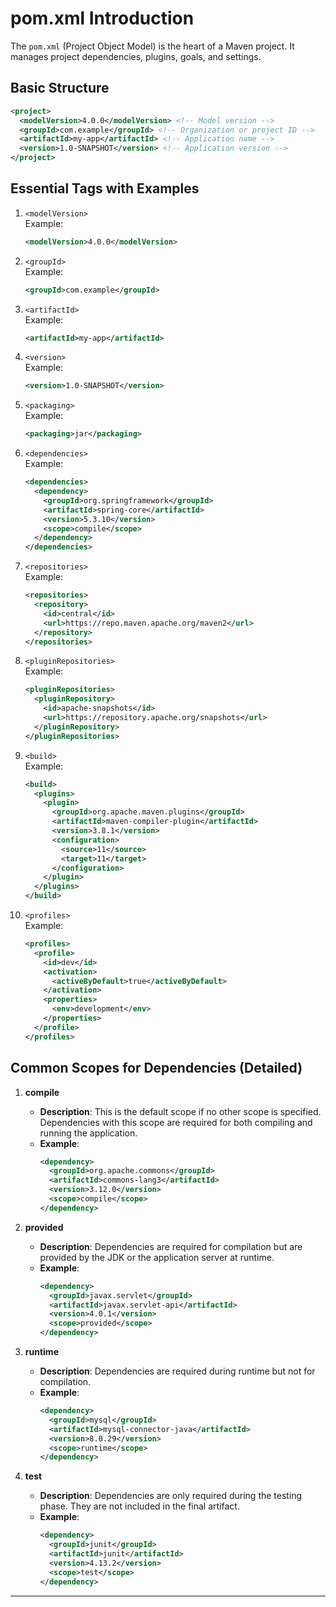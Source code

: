 # **pom.xml Introduction**
The `pom.xml` (Project Object Model) is the heart of a Maven project. It manages project dependencies, plugins, goals, and settings.

## **Basic Structure**

```xml
<project>
  <modelVersion>4.0.0</modelVersion> <!-- Model version -->
  <groupId>com.example</groupId> <!-- Organization or project ID -->
  <artifactId>my-app</artifactId> <!-- Application name -->
  <version>1.0-SNAPSHOT</version> <!-- Application version -->
</project>
```

## **Essential Tags with Examples**

1. `<modelVersion>`  
   Example:  
   ```xml
   <modelVersion>4.0.0</modelVersion>
   ```

2. `<groupId>`  
   Example:  
   ```xml
   <groupId>com.example</groupId>
   ```

3. `<artifactId>`  
   Example:  
   ```xml
   <artifactId>my-app</artifactId>
   ```

4. `<version>`  
   Example:  
   ```xml
   <version>1.0-SNAPSHOT</version>
   ```

5. `<packaging>`  
   Example:  
   ```xml
   <packaging>jar</packaging>
   ```

6. `<dependencies>`  
   Example:  
   ```xml
   <dependencies>
     <dependency>
       <groupId>org.springframework</groupId>
       <artifactId>spring-core</artifactId>
       <version>5.3.10</version>
       <scope>compile</scope>
     </dependency>
   </dependencies>
   ```

7. `<repositories>`  
   Example:  
   ```xml
   <repositories>
     <repository>
       <id>central</id>
       <url>https://repo.maven.apache.org/maven2</url>
     </repository>
   </repositories>
   ```

8. `<pluginRepositories>`  
   Example:  
   ```xml
   <pluginRepositories>
     <pluginRepository>
       <id>apache-snapshots</id>
       <url>https://repository.apache.org/snapshots</url>
     </pluginRepository>
   </pluginRepositories>
   ```

9. `<build>`  
   Example:  
   ```xml
   <build>
     <plugins>
       <plugin>
         <groupId>org.apache.maven.plugins</groupId>
         <artifactId>maven-compiler-plugin</artifactId>
         <version>3.8.1</version>
         <configuration>
           <source>11</source>
           <target>11</target>
         </configuration>
       </plugin>
     </plugins>
   </build>
   ```

10. `<profiles>`  
    Example:  
    ```xml
    <profiles>
      <profile>
        <id>dev</id>
        <activation>
          <activeByDefault>true</activeByDefault>
        </activation>
        <properties>
          <env>development</env>
        </properties>
      </profile>
    </profiles>
    ```
    
## **Common Scopes for Dependencies (Detailed)**

1. **compile**  
   - **Description**: This is the default scope if no other scope is specified. Dependencies with this scope are required for both compiling and running the application.  
   - **Example**:  
     ```xml
     <dependency>
       <groupId>org.apache.commons</groupId>
       <artifactId>commons-lang3</artifactId>
       <version>3.12.0</version>
       <scope>compile</scope>
     </dependency>
     ```

2. **provided**  
   - **Description**: Dependencies are required for compilation but are provided by the JDK or the application server at runtime.  
   - **Example**:  
     ```xml
     <dependency>
       <groupId>javax.servlet</groupId>
       <artifactId>javax.servlet-api</artifactId>
       <version>4.0.1</version>
       <scope>provided</scope>
     </dependency>
     ```

3. **runtime**  
   - **Description**: Dependencies are required during runtime but not for compilation.  
   - **Example**:  
     ```xml
     <dependency>
       <groupId>mysql</groupId>
       <artifactId>mysql-connector-java</artifactId>
       <version>8.0.29</version>
       <scope>runtime</scope>
     </dependency>
     ```

4. **test**  
   - **Description**: Dependencies are only required during the testing phase. They are not included in the final artifact.  
   - **Example**:  
     ```xml
     <dependency>
       <groupId>junit</groupId>
       <artifactId>junit</artifactId>
       <version>4.13.2</version>
       <scope>test</scope>
     </dependency>
     ```
     
---